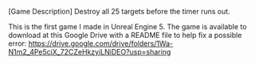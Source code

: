 [Game Description]
Destroy all 25 targets before the timer runs out.

This is the first game I made in Unreal Engine 5. 
The game is available to download at this Google Drive with a README file to help fix a possible error:
https://drive.google.com/drive/folders/1Wa-N1m2_4Pe5ciX_72CZeHkzyiLNiDEO?usp=sharing
